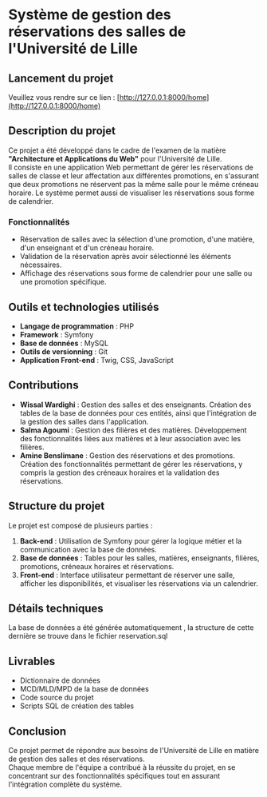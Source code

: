 # Système de gestion des réservations des salles de l'Université de Lille

## Lancement du projet
Veuillez vous rendre sur ce lien : [http://127.0.0.1:8000/home](http://127.0.0.1:8000/home)

## Description du projet
Ce projet a été développé dans le cadre de l'examen de la matière **"Architecture et Applications du Web"** pour l'Université de Lille.  
Il consiste en une application Web permettant de gérer les réservations de salles de classe et leur affectation aux différentes promotions, en s'assurant que deux promotions ne réservent pas la même salle pour le même créneau horaire. Le système permet aussi de visualiser les réservations sous forme de calendrier.

### Fonctionnalités
- Réservation de salles avec la sélection d'une promotion, d'une matière, d'un enseignant et d'un créneau horaire.
- Validation de la réservation après avoir sélectionné les éléments nécessaires.
- Affichage des réservations sous forme de calendrier pour une salle ou une promotion spécifique.

## Outils et technologies utilisés
- **Langage de programmation** : PHP
- **Framework** : Symfony
- **Base de données** : MySQL
- **Outils de versionning** : Git
- **Application Front-end** : Twig, CSS, JavaScript

## Contributions
- **Wissal Wardighi** : Gestion des salles et des enseignants. Création des tables de la base de données pour ces entités, ainsi que l'intégration de la gestion des salles dans l'application.
- **Salma Agoumi** : Gestion des filières et des matières. Développement des fonctionnalités liées aux matières et à leur association avec les filières.
- **Amine Benslimane** : Gestion des réservations et des promotions. Création des fonctionnalités permettant de gérer les réservations, y compris la gestion des créneaux horaires et la validation des réservations.

## Structure du projet
Le projet est composé de plusieurs parties :
1. **Back-end** : Utilisation de Symfony pour gérer la logique métier et la communication avec la base de données.
2. **Base de données** : Tables pour les salles, matières, enseignants, filières, promotions, créneaux horaires et réservations.
3. **Front-end** : Interface utilisateur permettant de réserver une salle, afficher les disponibilités, et visualiser les réservations via un calendrier.

## Détails techniques
La base de données a été générée automatiquement , la structure de cette dernière se trouve dans le fichier reservation.sql

## Livrables
- Dictionnaire de données
- MCD/MLD/MPD de la base de données
- Code source du projet
- Scripts SQL de création des tables

## Conclusion
Ce projet permet de répondre aux besoins de l'Université de Lille en matière de gestion des salles et des réservations.  
Chaque membre de l'équipe a contribué à la réussite du projet, en se concentrant sur des fonctionnalités spécifiques tout en assurant l'intégration complète du système.
